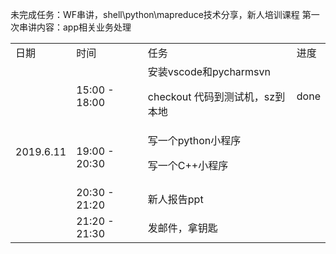 未完成任务：WF串讲，shell\python\mapreduce技术分享，新人培训课程
第一次串讲内容：app相关业务处理

<table>
  <tr>
    <td>日期</td>
    <td>时间</td>
    <td>任务</td>
    <td>进度</td>
  </tr>
  <tr>
    <td  rowspan="4">2019.6.11</td>
    <td>15:00 - 18:00</td>
    <td>安装vscode和pycharmsvn<p>checkout 代码到测试机，sz到本地</td>
    <td>done</td>
  </tr>
  <tr>
    <td>19:00 - 20:30</td>
    <td>写一个python小程序<p>写一个C++小程序</td>
    <td></td>
  </tr>
    <tr>
    <td>20:30 - 21:20</td>
    <td>新人报告ppt</td>
    <td></td>
  </tr>
    <tr>
    <td>21:20 - 21:30</td>
    <td>发邮件，拿钥匙</td>
    <td></td>
  </tr>
</table>
